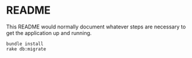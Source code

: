 # README

This README would normally document whatever steps are necessary to get the
application up and running.

    bundle install
    rake db:migrate
